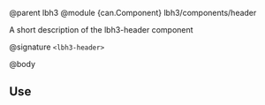 @parent lbh3
@module {can.Component} lbh3/components/header <lbh3-header>

A short description of the lbh3-header component

@signature `<lbh3-header>`

@body

## Use

